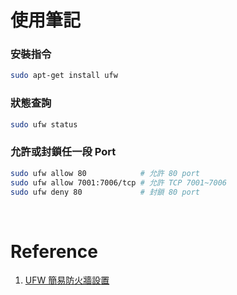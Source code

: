 # 使用筆記

### 安裝指令

```bash
sudo apt-get install ufw
```

### 狀態查詢

```bash
sudo ufw status
```

### 允許或封鎖任一段 Port

```bash
sudo ufw allow 80            # 允許 80 port
sudo ufw allow 7001:7006/tcp # 允許 TCP 7001~7006
sudo ufw deny 80             # 封鎖 80 port
```

<br/>

# Reference

1. [UFW 簡易防火牆設置](https://noob.tw/ufw/)